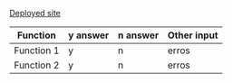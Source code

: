 [Deployed site](https://fantasyfootball-pp3-b369c54e5451.herokuapp.com/)


| Function   | y answer | n answer | Other input |
| -----------| ---------| ---------|-------------|
| Function 1 |    y     |    n     | erros       |
| Function 2 |    y     |    n     | erros       |

